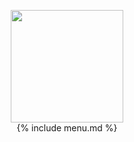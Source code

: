 <!DOCTYPE html>
<html lang="bo">
  <head>
    <title>Jakhang</title>
    <meta charset="utf-8">
    <!-- Open Graph / Facebook -->
<meta property="og:type" content="website">
<meta property="og:url" content="{{site.web-url}}{{page.url}}">
<meta property="og:title" content="{{page.title}}">
<meta property="og:audio" content="{{page.audio}}">
<meta property="og:description" content="{{page.intro}}">
<meta property="og:image" content="{{page.banner}}">

<!-- Twitter -->
<meta property="twitter:card" content="summary_large_image">
<meta property="twitter:url" content="{{site.web-url}}{{page.url}}">
<meta property="twitter:creator" content="{{site.author}}">
<meta property="twitter:title" content="{{page.title}}">
<meta property="twitter:player" content="{{page.audio}}">
<meta property="twitter:description" content="{{page.intro}}">
<meta property="twitter:image" content="{{page.banner}}">
<!-- Twitter  Ends-->
    <meta name="viewport" content="width=device-width, initial-scale=1, shrink-to-fit=no">
    <link rel="stylesheet" href="https://fonts.googleapis.com/css?family=Poppins:200,300,400,700,900"> 
    <link rel="stylesheet" href="{{site.baseurl}}/assets/fonts/icomoon/style.css">
    <link rel="stylesheet" href="{{site.baseurl}}/assets/css/bootstrap.min.css">
    <link rel="stylesheet" href="{{site.baseurl}}/assets/css/magnific-popup.css">
    <link rel="stylesheet" href="{{site.baseurl}}/assets/css/jquery-ui.css">
    <link rel="stylesheet" href="{{site.baseurl}}/assets/css/owl.carousel.min.css">
    <link rel="stylesheet" href="{{site.baseurl}}/assets/css/owl.theme.default.min.css">
    <link rel="stylesheet" href="{{}}/assets/css/mediaelementplayer.css">
    <link rel="stylesheet" href="{{site.baseurl}}/assets/css/aos.css">
    <link rel="stylesheet" href="{{site.baseurl}}/assets/css/style.css">
    <link rel="icon" href="{{site.baseurl}}/assets/images/logo-title-sm.png">
    <!-- Global site tag (gtag.js) - Google Analytics -->
<script async src="https://www.googletagmanager.com/gtag/js?id=G-B86YRDLTZ4"></script>
<script>
  window.dataLayer = window.dataLayer || [];
  function gtag(){dataLayer.push(arguments);}
  gtag('js', new Date());

  gtag('config', 'G-B86YRDLTZ4');
</script>
<!-- Google Tag Manager -->
<script>
  (function(w,d,s,l,i){w[l]=w[l]||[];w[l].push({'gtm.start':
new Date().getTime(),event:'gtm.js'});var f=d.getElementsByTagName(s)[0],
j=d.createElement(s),dl=l!='dataLayer'?'&l='+l:'';j.async=true;j.src=
'https://www.googletagmanager.com/gtm.js?id='+i+dl;f.parentNode.insertBefore(j,f);
})(window,document,'script','dataLayer','GTM-PRXFTT8');
</script>
<!-- End Google Tag Manager -->
  </head>
  <body>
  <!-- Google Tag Manager (noscript) -->
<noscript><iframe src="https://www.googletagmanager.com/ns.html?id=GTM-PRXFTT8"
height="0" width="0" style="display:none;visibility:hidden"></iframe></noscript>
<!-- End Google Tag Manager (noscript) -->
  <div class="site-wrap">
    <div class="site-mobile-menu">
      <div class="site-mobile-menu-header">
        <div class="site-mobile-menu-close mt-3">
          <span class="icon-close2 js-menu-toggle"></span>
        </div>
      </div>
      <div class="site-mobile-menu-body"></div>
    </div>
    <header class="site-navbar py-4 absolute transparent" role="banner">
      <div class="container">
        <div class="row align-items-center">         
          <div class="col-3" data-aos="fade-down">
            <a href="{{site.baseurl}}/index.html" class="text-white h2 site-title">
             <img src="{{site.baseurl}}/assets/images/logo-icon.png" width="180px">
            </a>
          </div>
          <div class="col-9" data-aos="fade-down">
           {% include menu.md %}
          </div>
        </div>
      </div>     
    </header>
